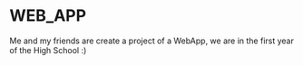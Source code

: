 # WEB_APP
Me and my friends are create a project of a WebApp, we are in the first year of the High School :)
